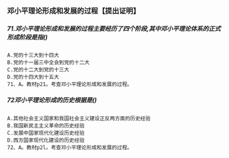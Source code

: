### 邓小平理论形成和发展的过程【提出证明】

##### 71.邓小平理论形成和发展的过程主要经历了四个阶段,其中邓小平理论体系的正式形成阶段是指()
    A.党的十三大到十四大
    B.党的十一届三中全会到党的十二大
    C.党的十二大到党的十三大
    D.党的十四大到十五大
    71、A。教材p21。考查邓小平理论形成和发展的过程。

##### 72邓小平理论形成的历史根据是()
    A.其他社会主义国家和我国社会主义建设正反两方面的历史经验
    B.我国新民主主义革命的历史经验
    C.发展中国家现代化建设历史经验
    D.西方国家现代化建设的历史经验
    72、A。教材p2l。考查邓小平理论形成和发展的过程。
